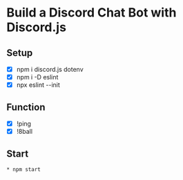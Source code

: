 # Build a Discord Chat Bot with Discord.js

## Setup

- [x] npm i discord.js dotenv
- [x] npm i -D eslint
- [x] npx eslint --init

## Function

- [x] !ping
- [x] !8ball

## Start

```sh
* npm start
```
